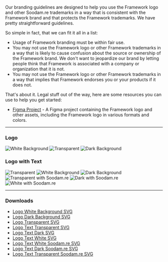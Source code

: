 Our branding guidelines are designed to help you use the Framework logo and other Soodam.re trademarks in a way that is consistent with the Framework brand and that protects the Framework trademarks. We have pretty straightforward guidelines.

So simple in fact, that we can fit it all in a list:

- Usage of Framework branding must be within fair use.
- You may not use the Framework logo or other Framework trademarks in a way that is likely to cause confusion about the source or ownership of the Framework brand. We don't want to jeopardize our brand by letting people think that Framework is associated with a company or organization that it is not.
- You may not use the Framework logo or other Framework trademarks in a way that implies that Framework endorses you or your products if it does not.

That's about it. Legal stuff out of the way, here are some resources you can use to help you get started:

- [Figma Project](https://www.figma.com/community/file/1184358076388641667) - A Figma project containing the Framework logo and other assets, including the Framework logo in various formats and colors.

---

### Logo

![White Background](https://cloud.soodam.rocks/index.php/s/p5k6rZFzGKm3i6t/preview)
![Transparent](https://cloud.soodam.rocks/index.php/s/nq5iT2z8AeTS8FN/preview)
![Dark Background](https://cloud.soodam.rocks/index.php/s/HdJMkjfyxJ5LTPT/preview)

### Logo with Text

![Transparent](https://cloud.soodam.rocks/index.php/s/PF5p7XN8b6aqaBp/preview)
![White Background](https://cloud.soodam.rocks/index.php/s/K8bpnatF3GR2fnK/preview)
![Dark Background](https://cloud.soodam.rocks/index.php/s/DrQNtHiQNJB7gHt/preview)
![Transparent with Soodam.re](https://cloud.soodam.rocks/index.php/s/KGfAxsHr4w7mS5i/preview)
![Dark with Soodam.re](https://cloud.soodam.rocks/index.php/s/N8zoLBqCrTMJnwM/preview)
![White with Soodam.re](https://cloud.soodam.rocks/index.php/s/EXXt8mrKwYGFj8n/preview)

---

### Downloads

- [Logo White Background SVG](https://cloud.soodam.rocks/index.php/s/QR64t2FbJFc3Ntq/download)
- [Logo Dark Background SVG](https://cloud.soodam.rocks/index.php/s/JmzdTk29j3WMSs4/download)
- [Logo Transparent SVG](https://cloud.soodam.rocks/index.php/s/JbgyXDFttnCyPSA/download)
- [Logo Text Transparent SVG](https://cloud.soodam.rocks/index.php/s/7bKDnHy27ojeGKz/download)
- [Logo Text Dark SVG](https://cloud.soodam.rocks/index.php/s/eo6FgWGRNtSapRd/download)
- [Logo Text White SVG](https://cloud.soodam.rocks/index.php/s/eo6FgWGRNtSapRd/download)
- [Logo Text White Soodam.re SVG](https://cloud.soodam.rocks/index.php/s/wrYLzQFAgG52bGc/download)
- [Logo Text Dark Soodam.re SVG](https://cloud.soodam.rocks/index.php/s/8n3m7Zj5SmixayT/download)
- [Logo Text Transparent Soodam.re SVG](https://cloud.soodam.rocks/index.php/s/4cWHokCixdyCG33/download)

